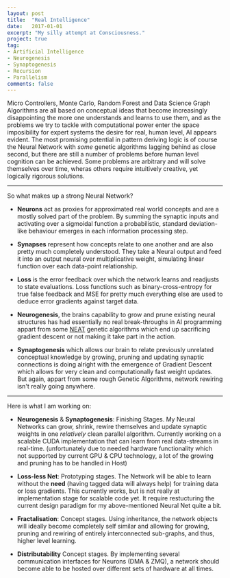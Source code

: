 ```yaml
---
layout: post
title:  "Real Intelligence"
date:   2017-01-01
excerpt: "My silly attempt at Consciousness."
project: true
tag:
- Artificial Intelligence 
- Neurogenesis
- Synaptogenesis
- Recursion
- Parallelism
comments: false
---
```


Micro Controllers, Monte Carlo, Random Forest and Data Science Graph Algorithms are all based on conceptual ideas that become increasingly disappointing the more one understands and learns to use them, and as the problems we try to tackle with computational power enter the space imposibility for expert systems the desire for real, human level, AI appears evident. The most promising potential in pattern deriving logic is of course the Neural Network with *some* genetic algorithms lagging behind as close second, but there are still a number of problems before human level cognition can be achieved. Some problems are arbitrary and will solve themselves over time, wheras others require intuitively creative, yet logically rigorous solutions.

------------------------------------------------------------

So what makes up a strong Neural Network?

* **Neurons** act as proxies for approximated real world concepts and are a mostly solved part of the problem. By summing the synaptic inputs and activating over a sigmoidal function a probabilistic, standard deviation-like behaviour emerges in each information processing step.

* **Synapses** represent how concepts relate to one another and are also pretty much completely understood. They take a Neural output and feed it into an output neural over multiplicative weight, simulating linear function over each data-point relationship.

* **Loss** is the error feedback over which the network learns and readjusts to state evaluations. Loss functions such as binary-cross-entropy for true false feedback and MSE for pretty much everything else are used to deduce error gradients against target data.

* **Neurogenesis**, the brains capability to grow and prune existing neural structures has had essentially no real break-throughs in AI programming appart from some [NEAT](https://en.wikipedia.org/wiki/Neuroevolution_of_augmenting_topologies) genetic algorithms which end up sacrificing gradient descent or not making it take part in the action.

* **Synaptogenesis** which allows our brain to relate previously unrelated conceptual knowledge by growing, pruning and updating synaptic connections is doing alright with the emergence of Gradient Descent which allows for very clean and computationally fast weight updates. But again, appart from some rough Genetic Algorithms, network rewiring isn't really going anywhere.

------------------------------------------------------------

Here is what I am working on:

* **Neurogenesis** & **Synaptogenesis**: Finishing Stages. My Neural Networks can grow, shrink, rewire themselves and update synaptic weights in one *relatively* clean parallel algorithm. Currently working on a scalable CUDA implementation that can learn from real data-streams in real-time. (unfortunately due to needed hardware functionality which not supported by current GPU & CPU technology, a lot of the growing and pruning has to be handled in Host)

* **Loss-less Net**: Prototyping stages. The Network will be able to learn without the **need** (having tagged data will always help) for training data or loss gradients. This currently works, but is not really at implementation stage for scalable code yet. It require restucturing the current design paradigm for my above-mentioned Neural Net quite a bit. 

* **Fractalisation**: Concept stages. Using inheritance, the network objects will ideally become completely self similar and allowing for growing, pruning and rewiring of entirely interconnected sub-graphs, and thus, higher level learning.

* **Distributability** Concept stages. By implementing several communication interfaces for Neurons (DMA & ZMQ), a network should become able to be hosted over different sets of hardware at all times.

